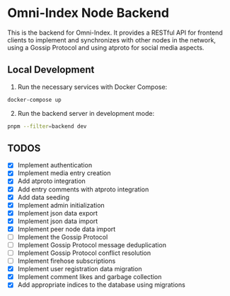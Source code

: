# Omni-Index Node Backend

This is the backend for Omni-Index. It provides a RESTful API for frontend clients to implement and synchronizes with other nodes in the network, using a Gossip Protocol and using atproto for social media aspects.

## Local Development

1. Run the necessary services with Docker Compose:

```bash
docker-compose up
```

2. Run the backend server in development mode:

```bash
pnpm --filter=backend dev
```

## TODOS

- [x] Implement authentication
- [x] Implement media entry creation
- [x] Add atproto integration
- [x] Add entry comments with atproto integration
- [x] Add data seeding
- [x] Implement admin initialization
- [x] Implement json data export
- [x] Implement json data import
- [x] Implement peer node data import
- [ ] Implement the Gossip Protocol
- [ ] Implement Gossip Protocol message deduplication
- [ ] Implement Gossip Protocol conflict resolution
- [ ] Implement firehose subscriptions
- [x] Implement user registration data migration
- [x] Implement comment likes and garbage collection
- [x] Add appropriate indices to the database using migrations
